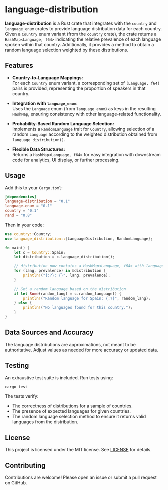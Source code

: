 # language-distribution

**language-distribution** is a Rust crate that integrates with the `country` and `language_enum` crates to provide language distribution data for each country. Given a `Country` enum variant (from the `country` crate), the crate returns a `HashMap<Language, f64>` indicating the relative prevalence of each language spoken within that country. Additionally, it provides a method to obtain a random language selection weighted by these distributions.

## Features

- **Country-to-Language Mappings:**  
  For each `Country` enum variant, a corresponding set of `(Language, f64)` pairs is provided, representing the proportion of speakers in that country.

- **Integration with `language_enum`:**  
  Uses the `Language` enum (from `language_enum`) as keys in the resulting `HashMap`, ensuring consistency with other language-related functionality.

- **Probability-Based Random Language Selection:**  
  Implements a `RandomLanguage` trait for `Country`, allowing selection of a random `Language` according to the weighted distribution obtained from `language_distribution()`.

- **Flexible Data Structures:**  
  Returns a `HashMap<Language, f64>` for easy integration with downstream code for analytics, UI display, or further processing.

## Usage

Add this to your `Cargo.toml`:

```toml
[dependencies]
language-distribution = "0.1"
language-enum = "0.1"
country = "0.1"
rand = "0.8"
```

Then in your code:

```rust
use country::Country;
use language_distribution::{LanguageDistribution, RandomLanguage};

fn main() {
    let c = Country::Spain;
    let distribution = c.language_distribution();

    // distribution now contains a HashMap<Language, f64> with language prevalence
    for (lang, prevalence) in &distribution {
        println!("{:?}: {}", lang, prevalence);
    }

    // Get a random language based on the distribution
    if let Some(random_lang) = c.random_language() {
        println!("Random language for Spain: {:?}", random_lang);
    } else {
        println!("No languages found for this country.");
    }
}
```

## Data Sources and Accuracy

The language distributions are approximations, not meant to be authoritative. Adjust values as needed for more accuracy or updated data.

## Testing

An exhaustive test suite is included. Run tests using:

```bash
cargo test
```

The tests verify:

- The correctness of distributions for a sample of countries.
- The presence of expected languages for given countries.
- The random language selection method to ensure it returns valid languages from the distribution.

## License

This project is licensed under the MIT license. See [LICENSE](./LICENSE) for details.

## Contributing

Contributions are welcome! Please open an issue or submit a pull request on GitHub.

